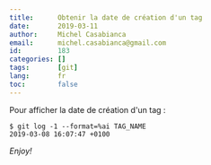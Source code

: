 ```yaml
---
title:      Obtenir la date de création d'un tag
date:       2019-03-11
author:     Michel Casabianca
email:      michel.casabianca@gmail.com
id:         183
categories: []
tags:       [git]
lang:       fr
toc:        false
---
```


Pour afficher la date de création d'un tag :

<!--more-->

    $ git log -1 --format=%ai TAG_NAME
    2019-03-08 16:07:47 +0100

*Enjoy!*
